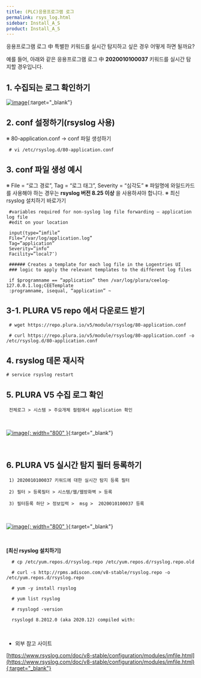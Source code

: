 ```yaml
---
title: (PLC)응용프로그램 로그
permalink: rsys_log.html
sidebar: Install_A_S
product: Install_A_S
---
```


응용프로그램 로그 中 특별한 키워드를 실시간 탐지하고 싶은 경우 어떻게 하면 될까요?

예를 들어, 아래와 같은 응용프로그램 로그 中 __2020010100037__ 키워드를 실시간 탐지할 경우입니다.

## 1. 수집되는 로그 확인하기

[![image](/docs/images/Ins_G/rsyslog/1.png)](/docs/images/Ins_G/rsyslog/1.png){:target="_blank"}

## 2. conf 설정하기(rsyslog 사용)
※ 80-application.conf → conf 파일 생성하기

     # vi /etc/rsyslog.d/80-application.conf

## 3. conf 파일 생성 예시

※ File = “로그 경로”, Tag = “로그 태그”, Severity = “심각도”
※ 파일명에 와일드카드를 사용해야 하는 경우는 __rsyslog 버전 8.25 이상__ 을 사용하셔야 합니다.
※ 최신 rsyslog 설치하기 바로가기

     #variables required for non-syslog log file forwarding – application log file
     #edit on your location

     input(type=”imfile”
     File=”/var/log/application.log”
     Tag=”application”
     Severity=”info”
     Facility=”local7″)

     ###### Creates a template for each log file in the Logentries UI
     ### logic to apply the relevant templates to the different log files

     if $programname == “application” then /var/log/plura/ceelog-127.0.0.1.log;CEETemplate
     :programname, isequal, “application” ~

## 3-1. PLURA V5 repo 에서 다운로드 받기

     # wget https://repo.plura.io/v5/module/rsyslog/80-application.conf

     # curl https://repo.plura.io/v5/module/rsyslog/80-application.conf -o /etc/rsyslog.d/80-application.conf

## 4. rsyslog 데몬 재시작

    # service rsyslog restart 

## 5. PLURA V5 수집 로그 확인

     전체로그 > 시스템 > 주요개체 컬럼에서 application 확인

<br />

[![image](/docs/images/Ins_G/rsyslog/2.png){: width="800" }](/docs/images/Ins_G/rsyslog/2.png){:target="_blank"}

<br />

## 6. PLURA V5 실시간 탐지 필터 등록하기

     1) 2020010100037 키워드에 대한 실시간 탐지 등록 필터

     2) 필터 > 등록필터 > 시스템/웹/웹방화벽 > 등록

     3) 필터등록 하단 > 정보입력 >  msg >  2020010100037 등록


<br />

[![image](/docs/images/Ins_G/rsyslog/3.png){: width="800" }](/docs/images/Ins_G/rsyslog/3.png){:target="_blank"}

<br />

**[최신 rsyslog 설치하기]**

      # cp /etc/yum.repos.d/rsyslog.repo /etc/yum.repos.d/rsyslog.repo.old

      # curl -s http://rpms.adiscon.com/v8-stable/rsyslog.repo -o /etc/yum.repos.d/rsyslog.repo

      # yum -y install rsyslog

      # yum list rsyslog

      # rsyslogd -version

      rsyslogd 8.2012.0 (aka 2020.12) compiled with:

<br />

- 외부 참고 사이트

[https://www.rsyslog.com/doc/v8-stable/configuration/modules/imfile.html](https://www.rsyslog.com/doc/v8-stable/configuration/modules/imfile.html){:target="_blank"}
